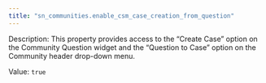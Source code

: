 ```yaml
---
title: "sn_communities.enable_csm_case_creation_from_question"
---
```


Description: This property provides access to the “Create Case” option on the Community Question widget and the “Question to Case” option on the Community header drop-down menu.

Value: `true`